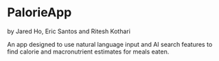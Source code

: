 # PalorieApp
by Jared Ho, Eric Santos and Ritesh Kothari

An app designed to use natural language input and AI search features to find calorie and macronutrient estimates for meals eaten.
